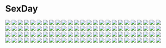 # SexDay
![](https://konachan.com/jpeg/c84a28da7bde83830d1b49a810a2227b/Konachan.com%20-%20190655%20breast_grab%20breasts%20brown_eyes%20brown_hair%20censored%20char%3A%20game_cg%20glasses%20male%20navel%20nipples%20penis%20pussy%20pussy_juice%20sex%20short_hair%20skirt%20wet.jpg)
![](https://konachan.com/image/d540312071e9db065f6f6f86543153a4/Konachan.com%20-%20242474%20all_male%20animal%20apple%20autumn%20bandage%20barefoot%20elsword%20food%20fruit%20long_hair%20male%20pink_hair%20red_eyes%20scenic%20sword%20tail%20tree%20umbrella%20water%20weapon%20wolf.jpg)
![](https://konachan.com/image/a3df4b512b4b1c02b38de27595dded38/Konachan.com%20-%20151653%20archbishop%20blue_hair%20bow_%28weapon%29%20breasts%20butterfly%20cleavage%20horns%20nama2e%20panties%20pink_hair%20pointed_ears%20ranger%20sky%20tagme%20thighhighs%20underwear%20weapon.jpg)
![](https://konachan.com/image/829586bebdfadf7c06540a9863ee2f3e/Konachan.com%20-%20263507%20bicolored_eyes%20breasts%20dragon%20dress%20elbow_gloves%20flowers%20gloves%20hc%20jpeg_artifacts%20long_hair%20original%20petals%20purple_hair%20thighhighs%20yu-gi-oh.jpg)
![](https://konachan.com/image/cb6c6d4560e6b98f55aa22de151369da/Konachan.com%20-%2013422%20bicolored_eyes%20ipod%20parody%20purple%20rozen_maiden%20silhouette%20suiseiseki.jpg)
![](https://konachan.com/image/d42b3c8b8c3da8b60ccd322fa3c5ca09/Konachan.com%20-%2097941%20akemi_homura%20armored_core%20chiba_tsuru%20mahou_shoujo_madoka_magica.jpg)
![](https://konachan.com/image/13ebe688c5c75f3eec373320ffed3e46/Konachan.com%20-%20115692%202girls%20bed%20blue_eyes%20brown_eyes%20brown_hair%20game_cg%20hayashi_tomoko%20koi_de_wa_naku%20long_hair%20makishima_yumi%20pajamas%20red_hair%20short_hair%20tomose_shunsaku.jpg)
![](https://konachan.com/image/e5a228c42a00d41d4d7e6dbb3f0d3186/Konachan.com%20-%20159827%20labrys%20persona%20persona_4%20shadow_labrys.jpg)
![](https://konachan.com/jpeg/ebf5d15981bcd17ddf8eed42f3c91179/Konachan.com%20-%2057440%20breasts%20k-on%21%20kotobuki_tsumugi%20nipples%20nude.jpg)
![](https://konachan.com/jpeg/4153268e506913ad1402e533181cb298/Konachan.com%20-%20253808%20aqua_eyes%20boots%20breasts%20ginhaha%20imouto_sae_ireba_ii.%20kani_nayuta%20long_hair%20panties%20spread_legs%20underwear%20white_hair.jpg)
![](https://konachan.com/image/652090500a76b790aa0cb261dfe8dc98/Konachan.com%20-%20172798%20flowers%20gray_hair%20headband%20konpaku_youmu%20myon%20short_hair%20stk%20sword%20touhou%20weapon.jpg)
![](https://konachan.com/jpeg/65c581607559ef4837e8ccebe7faf7a5/Konachan.com%20-%20210123%20game_cg%20tamanaha_renna%20touhikou_game%20yasuyuki.jpg)
![](https://konachan.com/jpeg/eef5138b1f8e83b5e84ba14cdd9b581e/Konachan.com%20-%20197198%20aqua_eyes%20black_hair%20blue_eyes%20breasts%20brown_hair%20cleavage%20drink%20food%20game_cg%20gray_hair%20group%20long_hair%20moonstone%20necklace%20twintails%20white_hair.jpg)
![](https://konachan.com/jpeg/95a6444fda1dd7c09b672178b1c87eff/Konachan.com%20-%20298813%20animal%20cat_smile%20chibi%20drink%20fang%20food%20fruit%20gray_hair%20hoodie%20kotatsu%20mouse%20mousegirl%20nazrin%20red_eyes%20short_hair%20signed%20socks%20sunglasses%20tail%20touhou.jpg)
![](https://konachan.com/image/af8477567fdefecd6e3f4e403ee5e8cc/Konachan.com%20-%2053979%20bleach%20soifon.jpg)
![](https://konachan.com/image/8db4f54c1ac4ec00d99a4c155dce794d/Konachan.com%20-%2028966%20ponytail%20red_hair%20tan_lines%20tengen_toppa_gurren_lagann%20wink%20yellow_eyes%20yoko_littner.jpg)
![](https://konachan.com/jpeg/b30656e80b616299f72b2acbeb492cde/Konachan.com%20-%20281861%20bed%20breasts%20brown_eyes%20brown_hair%20close%20game_cg%20koku%20mafuka_nemuru%20navel%20nipples%20no_bra%20purple_software%20realive%20shirt_lift%20short_hair%20twintails.jpg)
![](https://konachan.com/jpeg/924c7e851144da828d335b228bb82688/Konachan.com%20-%20113731%20aratamabashi_mana%20game_cg%20goth-loli%20lolita_fashion%20renai_kateikyoushi_rurumi_coordinate%20riffraff%20suzui_narumi.jpg)
![](https://konachan.com/jpeg/66f021b827bff9c69c7eeb1dcb323920/Konachan.com%20-%20110969%20bell%20hyakka_ryouran_samurai_girls%20mokkei%20naoe_kanetsugu%20weapon.jpg)
![](https://konachan.com/jpeg/3b9c22e086936b020826c4256dbc5ccc/Konachan.com%20-%2091662%20blue_eyes%20blue_hair%20bra%20game_cg%20green_eyes%20group%20kobuichi%20muririn%20noble_works%20panties%20pink_hair%20purple_eyes%20red_hair%20underwear%20undressing%20yuzusoft.jpg)
![](https://konachan.com/image/f6997d5c7ab45814f32a8b479295d5ee/Konachan.com%20-%20169398%20bed%20blonde_hair%20blue_eyes%20blush%20breasts%20logo%20long_hair%20navel%20nipples%20nude%20petals%20skirt%20tenmaso%20tsukioka_izumi%20watermark%20whirlpool.jpg)
![](https://konachan.com/jpeg/442188919634bf8ec42531cca62a7731/Konachan.com%20-%20274407%20aqua_hair%20bow%20heart%20hoshikawa_lily%20long_hair%20maccha%20school_uniform%20skirt%20waifu2x%20zombie_land_saga.jpg)
![](https://konachan.com/image/ee59e54c92925131b180cc03e88a5041/Konachan.com%20-%20155870%20blue_eyes%20blue_hair%20blush%20breasts%20brown_eyes%20brown_hair%20cleavage%20drink%20fan%20food%20original%20panties%20pizza%20ponytail%20short_hair%20summer%20underwear%20wet.jpg)
![](https://konachan.com/image/ed0ab47e492da094c2a909466aca1c0e/Konachan.com%20-%20109677%20hatsune_miku%20vocaloid.jpg)
![](https://konachan.com/jpeg/da499dc0814c710ddbe7265f4683a406/Konachan.com%20-%20303439%20anthropomorphism%20azur_lane%20blue_eyes%20breasts%20ether_core%20nipples%20ponytail%20purple_hair%20pussy%20pussy_juice%20short_hair%20thighhighs%20uncensored.jpg)
![](https://konachan.com/image/5a948bd76c1de0c5451903d75c6affa6/Konachan.com%20-%20287061%20apple228%20building%20city%20elbow_gloves%20gloves%20gray_hair%20long_hair%20original%20pink_eyes%20polychromatic%20sword%20weapon%20wristwear.jpg)
![](https://konachan.com/image/112d5623fb8d8aeae93686887bf03f86/Konachan.com%20-%2035263%20kaleido_star%20layla_hamilton.jpg)
![](https://konachan.com/image/d03368b7572c46fdd444a961f37d60e3/Konachan.com%20-%20274120%20apron%20bandage%20brown_hair%20fang%20headdress%20loli%20long_hair%20natori_sana%20neko_pan%20nurse%20red_eyes%20sana_channel%20twintails%20wristwear.jpg)
![](https://konachan.com/image/d1e6a2bfbca58cc1ba7148c13b0740c8/Konachan.com%20-%2014837%20all_male%20blood%20himura_kenshin%20japanese_clothes%20male%20rurouni_kenshin%20scar.jpg)
![](https://konachan.com/image/1158dad0906116f45b0563270f8282bf/Konachan.com%20-%2024493%20claes%20gun%20gunslinger_girl%20weapon.jpg)
![](https://konachan.com/image/58828b4db29bf4c4409b7be2b761a7bd/Konachan.com%20-%2028011%20tagme.jpg)
![](https://konachan.com/image/1a0f0bd50d168b6e0d3ff6c6b6b00c23/Konachan.com%20-%20111518%20akemi_homura%20black_hair%20bow%20braids%20building%20city%20clouds%20crying%20glasses%20gun%20headband%20rain%20ruins%20school_uniform%20sky%20tears%20water%20weapon.jpg)
![](https://konachan.com/image/ee68b2856a828be4d52184b11a892ba8/Konachan.com%20-%20114902%20blonde_hair%20blue_eyes%20hat%20kotoba_noriaki%20long_hair%20mecha%20moon%20night%20original%20sky.jpg)
![](https://konachan.com/image/c6155ce4d4564c767c1037f55fc7cd04/Konachan.com%20-%20287241%20aqua_eyes%20azuki_yui%20barefoot%20blush%20book%20breasts%20brown_hair%20cleavage%20dress%20drink%20food%20fruit%20headband%20idolmaster%20necklace%20sagisawa_fumika%20summer_dress.jpg)
![](https://konachan.com/image/d42b3c8b8c3da8b60ccd322fa3c5ca09/Konachan.com%20-%2097941%20akemi_homura%20armored_core%20chiba_tsuru%20mahou_shoujo_madoka_magica.jpg)
![](https://konachan.com/image/41e836b015657839ec95df591058da5b/Konachan.com%20-%20126193%20close%20denpa_onna_to_seishun_otoko%20tagme_%28artist%29%20touwa_erio%20white.jpg)
![](https://konachan.com/image/2622ae603160a1780e47db55d7e678c7/Konachan.com%20-%20121918%20building%20city%20hat%20makuwauri%20moon%20red_eyes%20remilia_scarlet%20touhou%20vampire.jpg)
![](https://konachan.com/jpeg/a6d775603db310d429a6678c868835ed/Konachan.com%20-%20247396%202girls%20black_hair%20blush%20gray_eyes%20matsunaga_kouyou%20original%20school_swimsuit%20short_hair%20swimsuit.jpg)
![](https://konachan.com/jpeg/890b4f840a8be699a20939932990f90b/Konachan.com%20-%20151592%20armor%20blonde_hair%20blue_hair%20game_cg%20grass%20justy_x_nasty%20long_hair%20mikagami_mamizu%20ootsuki_karin%20school_uniform%20short_hair%20tree%20whirlpool%20yellow_eyes.jpg)
![](https://konachan.com/image/cf0f1c409ce7791c2072ccbcd22f3571/Konachan.com%20-%20129666%202girls%20aki_minoriko%20aki_shizuha%20ass%20blonde_hair%20breasts%20hat%20nipples%20pussy%20pussy_juice%20sako_%28bosscoffee%29%20short_hair%20topless%20touhou%20yuri.jpg)
![](https://konachan.com/jpeg/79851a87d50563f7304e658307d09541/Konachan.com%20-%20203059%20alcot%20blue_eyes%20brown_hair%20cheerleader%20game_cg%20long_hair%20loverec%20narumi_yuu%20navel%20panties%20ponytail%20socks%20underwear%20wink%20yashinaga_chiho.jpg)
![](https://konachan.com/image/83641c514f80c4ff1b95d4ab08abfdaf/Konachan.com%20-%2059091%20asahina_mikuru%20bikini%20nagato_yuki%20suzumiya_haruhi%20suzumiya_haruhi_no_yuutsu%20swimsuit.jpg)
![](https://konachan.com/image/e9c7365f1b7b13f72360bb663f2b71e1/Konachan.com%20-%2036745%20caitsith_nekoko%20kirimiya_miduki%20shiraki_aeka%20tagme%20yume_miru_kusuri.jpg)
![](https://konachan.com/image/715a690881d348c5c9a068cd0dc5cfba/Konachan.com%20-%20100477%2077%20game_cg%20long_hair%20narukami_aoi%20purple_eyes%20purple_hair%20tenmaso%20twintails%20whirlpool%20white.jpg)
![](https://konachan.com/jpeg/828dfb1e33e2b0c468a959b4c9adc27b/Konachan.com%20-%20261458%202girls%20anus%20ass%20chunyan%20close%20cum%20evarist_%28unlight%29%20genderswap%20izac_%28unlight%29%20pussy%20uncensored%20unlight.jpg)
![](https://konachan.com/image/10fb311e3de5886607ce15a954731704/Konachan.com%20-%20108442%20brown_hair%20glasses%20green_eyes%20long_hair%20ponytail%20see_through%20skirt%20tagme%20third-party_edit%20white.jpg)
![](https://konachan.com/image/2f4a824878956cbc040531eef41e8c28/Konachan.com%20-%2028689%20chu_x_chu%20game_cg%20unisonshift.jpg)
![](https://konachan.com/image/9a19cb0974357d2878e3f6bf4edaf997/Konachan.com%20-%2081855%20breast_grab%20breasts%20k-on%21%20nakano_azusa%20nipples%20swimsuit.jpg)
![](https://konachan.com/jpeg/1796f84efe22638bedc4fd71b463cea9/Konachan.com%20-%20223101%20game_cg%20miagete_goran_yozora_no_hoshi_wo%20motoi_ayumu%20pulltop%20yoshioka_honoka.jpg)
![](https://konachan.com/image/f070319e1a4b291ccd3f9201e205aa1c/Konachan.com%20-%20204812%20aqua_eyes%20breasts%20catgirl%20cropped%20fang%20navel%20nipples%20no_bra%20panties%20panty_pull%20pussy%20shirt_lift%20sonic0_0%20tail%20thighhighs%20uncensored%20underwear%20urine.jpg)
![](https://konachan.com/image/2fae0d5889ce563c57538d71957825ba/Konachan.com%20-%20172285%20blue_eyes%20bodysuit%20braids%20breasts%20cleavage%20hyperdimension_neptunia%20long_hair%20neptune%20purple_hair%20purple_heart.jpg)
![](https://konachan.com/jpeg/bacc86d873e0a47e758b63aec5f5e9ae/Konachan.com%20-%2016189%20fujioka_haruhi%20haninozuka_mitsukuni%20hitachiin_hikaru%20hitachiin_kaoru%20morinozuka_takashi%20ootori_kyoya%20ouran_koukou_host_club%20suou_tamaki.jpg)
![](https://konachan.com/image/47f5d74075278d655465c72475ced61b/Konachan.com%20-%20104999%20aliasing%20ass%20blonde_hair%20blue_eyes%20cecilia_alcott%20cosplay%20crossover%20darkstalkers%20green_eyes%20green_hair%20long_hair%20swimsuit%20thighhighs%20white%20wings.jpg)
![](https://konachan.com/image/119d80b987fd63c4fca6503a9efaa418/Konachan.com%20-%20152655%20hirayama_madoka%20japanese_clothes%20kagura_aya%20kawamura_yuu%20kimono%20se.kirara.jpg)
![](https://konachan.com/image/cbff63ed9bf198396b739155dc931a5b/Konachan.com%20-%2027504%20ef%20ef_a_fairy_tale_of_the_two%20ef_a_tale_of_memories%20minori%20miyamura_miyako%20nanao_naru%20shindou_kei.jpg)
![](https://konachan.com/image/2c0af9f021050058241be09f65214e9c/Konachan.com%20-%2072740%20clannad%20fujibayashi_kyou%20jpeg_artifacts.jpg)
![](https://konachan.com/image/992aa244fabc1f962c45b90a351ee0c4/Konachan.com%20-%20196091%20akkijin%20brown_hair%20gloves%20headphones%20kokone%20long_hair%20orange_eyes%20skirt%20vocaloid%20wristwear.jpg)
![](https://konachan.com/image/2d0dd454d10ca3d99db585345ad4d602/Konachan.com%20-%20113793%202girls%20butterfly%20drink%20fan%20flowers%20food%20fruit%20hat%20katana%20moon%20myon%20night%20pink_hair%20pool%20red_eyes%20skirt%20sunflower%20sword%20touhou%20tree%20water%20weapon.jpg)
![](https://konachan.com/jpeg/1e6a2c00f2249b0f825ee1b486b024a0/Konachan.com%20-%20283810%20blonde_hair%20bra%20breasts%20cleavage%20fate_%28series%29%20green_eyes%20kou_mashiro%20long_hair%20open_shirt%20panties%20see_through%20shirt%20twintails%20underwear%20white.jpg)
![](https://konachan.com/image/65676b0c4ad34f207d2e1ff3283e649f/Konachan.com%20-%2011014%202girls%20loli%20tagme%20white_mage.jpg)
![](https://konachan.com/image/84880f4a26f863c6eb2014caf7e48417/Konachan.com%20-%20199695%20black_hair%20blonde_hair%20car%20dress%20flowers%20long_hair%20original%20paper%20pixiv_fantasia%20red_eyes%20rose%20short_hair%20swd3e2.jpg)
![](https://konachan.com/jpeg/e19a757814a58a715f4f0ff2b3498284/Konachan.com%20-%20140288%201_2_summer%20alcot%20dress%20game_cg%20gray_eyes%20kuonji_sora%20sesena_yau.jpg)
![](https://konachan.com/jpeg/c579269db895fe9e86b6a235b3a379cd/Konachan.com%20-%20244194%20group%20katsura_kotetsu%20kazari_rin%20kuraishi_tanpopo%20menowa_mei%20utsugi_kanna%20vector%20witch_craft_works.jpg)
![](https://konachan.com/image/9782e5c5815206b082c952300bdedd48/Konachan.com%20-%20242424%20all_male%20christmas%20divine_gate%20gray_hair%20hat%20male%20red_eyes%20santa_hat%20short_hair%20signed%20tagme_%28character%29%20tenyo0819.jpg)
![](https://konachan.com/jpeg/b960ff8df9916f199dc843e503ebdba3/Konachan.com%20-%20166733%20book%20brown_eyes%20brown_hair%20kneehighs%20long_hair%20original%20school_uniform%20skirt%20suzumeko.jpg)
![](https://konachan.com/image/936b0f11e9f385b6fc51b668b821580b/Konachan.com%20-%20115498%20computer%20ilolamai%20red_hair%20shorts%20yellow_eyes.jpg)
![](https://konachan.com/image/cb972c79859dab8dbdbdafd6ce68d959/Konachan.com%20-%20252943%20anthropomorphism%20avamone%20diamond_%28houseki_no_kuni%29%20houseki_no_kuni.jpg)
![](https://konachan.com/image/4f444bb1a97f82aebf4ee161d295920a/Konachan.com%20-%20294927%20barefoot%20braids%20dress%20gray_hair%20original%20otuming%20short_hair%20water.jpg)
![](https://konachan.com/image/86d9bd2687d3fdcf391a0fb6da176a15/Konachan.com%20-%2084870%20breasts%20brown_eyes%20brown_hair%20cleavage%20original%20short_hair%20tougetsu_gou%20umbrella.jpg)
![](https://konachan.com/image/dbd43445577dcac747b521283efc746e/Konachan.com%20-%2073834%20idolmaster%20kisaragi_chihaya%20miura_azusa%20sii.jpg)
![](https://konachan.com/image/835250bd77209cce2438be12d5067b5e/Konachan.com%20-%20267427%20anthropomorphism%20ass%20braids%20brown_hair%20kantai_collection%20kneehighs%20long_hair%20panties%20ponytail%20school_uniform%20shigure_%28kancolle%29%20underwear.jpg)
![](https://konachan.com/jpeg/a55935aff3185a1f9284580b8adc2d6a/Konachan.com%20-%20196356%20anus%20bed%20blush%20bra%20breasts%20censored%20cum%20fellatio%20fingering%20game_cg%20katou_riko%20nipples%20panties%20penis%20pussy%20short_hair%20skirt%20underwear%20white_hair.jpg)
![](https://konachan.com/image/f62dd2077b54296f271967cd9172e90c/Konachan.com%20-%2068588%20apron%20blue_eyes%20brown_hair%20fate_%28series%29%20fate_stay_night%20flowers%20food%20long_hair%20nakajima_atsuko%20ribbons%20tohsaka_rin%20twintails.jpg)
![](https://konachan.com/jpeg/99028362a6318d112ab50984e95d3e39/Konachan.com%20-%20260619%20aqua_eyes%20building%20city%20idolmaster%20idolmaster_million_live%21%20long_hair%20scarf%20shiraishi_tsumugi%20tagme_%28artist%29%20white_hair.jpg)
![](https://konachan.com/image/401a8725c0d231e92218b06cf5101775/Konachan.com%20-%206367%202girls%20animal_ears%20ayane%20breasts%20brown_eyes%20brown_hair%20bunnygirl%20cleavage%20iizuki_tasuku%20kasumi%20purple_eyes%20purple_hair%20ribbons%20thighhighs.jpg)
![](https://konachan.com/image/3a49bcd8ee54b57fed6480aa84bb89b8/Konachan.com%20-%208470%20itou_noiji%20peace_pieces%20tagme.jpg)
![](https://konachan.com/image/3536a2a7c86462689b2d1f3bb97f1163/Konachan.com%20-%20192239%20bikini%20boot_up%21%20game_cg%20hani_tsuma%20kawachi_isuzu%20shinonome_kazuhiko%20swimsuit.jpg)
![](https://konachan.com/jpeg/72ceecbde96dcf035aaedc715bef36ca/Konachan.com%20-%20229011%20aqua_eyes%20ass%20bikini%20blush%20breasts%20censored%20kamitouno_ena%20long_hair%20nipples%20orange_hair%20penis%20pussy%20pussy_juice%20sex%20swimsuit%20twintails%20wink.jpg)
![](https://konachan.com/jpeg/945ef2b1c932973f816761b1ca5c254a/Konachan.com%20-%2065753%20beat_blades_haruka%20shihoudou_narika.jpg)
![](https://konachan.com/jpeg/c5b9f7ffee3d3f00957ef4ed5e5f9012/Konachan.com%20-%20185950%20bow%20breasts%20haramura_nodoka%20long_hair%20masa_yuki%20navel%20nipples%20no_bra%20panties%20pink_hair%20saki%20shirt_lift%20tears%20thighhighs%20twintails%20underwear%20white.jpg)
![](https://konachan.com/image/405a0fb4f9a8451ea876279f12bf6098/Konachan.com%20-%2012242%20tagme.jpg)
![](https://konachan.com/jpeg/256a567df8b5ca860e4591323d976f9c/Konachan.com%20-%20179855%20blush%20green_hair%20long_hair%20melonbooks%20melon-chan%20nopan%20ryohka%20thighhighs%20twintails.jpg)
![](https://konachan.com/jpeg/3477fcf83f850aeeabda3fe238cc793a/Konachan.com%20-%2069564%20censored%20game_cg%20harukazedori_ni_tomarigi_wo_2nd_story%20nipples%20no_bra%20panties%20panty_pull%20sex%20shirt_lift%20skyfish%20underwear.jpg)
![](https://konachan.com/jpeg/e7e50f8c9b524e4b465a7532b3e02e2a/Konachan.com%20-%20147898%20dise%20komeiji_koishi%20touhou%20white_hair.jpg)
![](https://konachan.com/image/88316a660cde4420ea13ae66ff4df313/Konachan.com%20-%2080055%20godees%20katana%20monochrome%20sword%20todoroki_yachiyo%20weapon%20working%21%21.jpg)
![](https://konachan.com/image/a22a1f1421598e16ae2d800c6ca1c041/Konachan.com%20-%2042034%20chaos%3Bhead.jpg)
![](https://konachan.com/jpeg/ae41be21b5efbd67e6520ed74ecd0861/Konachan.com%20-%20250050%20alpha_%28alpha91%29%20breasts%20cherry%20couch%20cropped%20drink%20food%20fruit%20green_eyes%20long_hair%20nipples%20nude%20red_hair%20scan%20underwater%20water%20wink.jpg)
![](https://konachan.com/image/9b98f0af7d2724a3d58d13f38e8a0c7b/Konachan.com%20-%20145448%20barefoot%20blush%20misakamitoko0903%20momo_velia_deviluke%20nopan%20pink_hair%20pussy%20tail%20to_love_ru%20to_love_ru_darkness%20uncensored.jpg)
![](https://konachan.com/image/11c989fdcc9ae1cd2f0ab206cc3cb7ae/Konachan.com%20-%20249601%20building%20city%20clouds%20hanno%20original%20sunset.jpg)
![](https://konachan.com/jpeg/eca67be9719026ff037fba8b8b6844f2/Konachan.com%20-%2066823%20blush%20glasses%20murakami_suigun%20scan.jpg)
![](https://konachan.com/image/1c3f861cb98c5d78053fc3410cd870db/Konachan.com%20-%20172420%20barefoot%20blush%20breasts%20brown_eyes%20brown_hair%20k-on%21%20long_hair%20navel%20nipples%20nude%20pussy%20rm%20uncensored%20yamanaka_sawako.jpg)
![](https://konachan.com/image/265ccb4304f5676a1e87aee2270abfe5/Konachan.com%20-%20176359%20blue_eyes%20bodysuit%20brown_hair%20clouds%20cross%20eyepatch%20hat%20long_hair%20motorcycle%20neon_genesis_evangelion%20skintight%20sky%20soryu_asuka_langley%20summercards.jpg)
![](https://konachan.com/image/a493c39e22654c16ff493197995c7fc9/Konachan.com%20-%20259440%20all_male%20gray_eyes%20male%20nozaki_tsubata%20original%20scarf%20short_hair%20white%20white_hair.jpg)
![](https://konachan.com/image/69d566d9be33350f69d4ef3d96cc783e/Konachan.com%20-%20104038%20bed%20blue_eyes%20computer%20doll%20gokou_ruri%20nanase_nanami%20ore_no_imouto_ga_konna_ni_kawaii_wake_ga_nai%20school_uniform.jpg)
![](https://konachan.com/image/2381dc6ba46abbeeae5e6968cfcc3354/Konachan.com%20-%20152268%20blue_eyes%20bow_%28weapon%29%20cape%20dress%20gloves%20gray_hair%20lin%2B%20long_hair%20original%20pixiv_fantasia%20scarf%20thighhighs%20weapon%20white.jpg)
![](https://konachan.com/image/7b6f0c79f3e02683bea78e0c76e3bfe1/Konachan.com%20-%20291920%20animal%20anthropomorphism%20azur_lane%20blonde_hair%20cat%20dress%20formidable_%28azur_lane%29%20meliyannn%20school_uniform%20twintails%20victorious_%28azur_lane%29%20white_hair.jpg)
![](https://konachan.com/image/7dff449d8926516412c7826e591c2d9a/Konachan.com%20-%20255957%20blonde_hair%20clouds%20green_eyes%20idolmaster%20idolmaster_cinderella_girls%20jpeg_artifacts%20kusano_shinta%20miyamoto_frederica%20necklace%20short_hair%20sky.jpg)
![](https://konachan.com/image/64ccf3e846d27fdfb3a38f4a22e45516/Konachan.com%20-%2046732%20rozen_maiden%20shinku%20suiseiseki.jpg)
![](https://konachan.com/image/b1f49110e84b99dba05543e16bd1da0d/Konachan.com%20-%2022121%20ar_tonelico%20lyner_barsett%20misha_arsellec_lune%20nagi_ryou.jpg)
![](https://konachan.com/image/db3ec26c8868c05344d4bb685bf87ed9/Konachan.com%20-%20246703%20aqua_eyes%20black_hair%20bow%20braids%20brown_hair%20festival%20fireworks%20green_eyes%20group%20long_hair%20night%20ohara_mari%20red_eyes%20red_hair%20short_hair%20sky%20wei_li%20wink.jpg)
